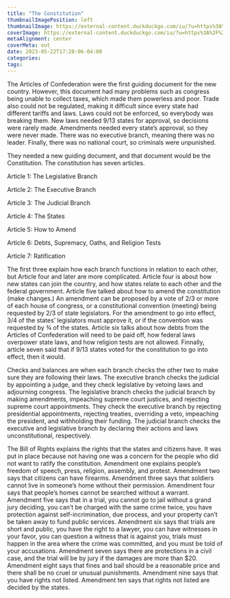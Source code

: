 ```yaml
---
title: "The Constitution"
thumbnailImagePosition: left
thumbnailImage: https://external-content.duckduckgo.com/iu/?u=https%3A%2F%2Fi1.wp.com%2Fwww.offthegridnews.com%2Fwp-content%2Fuploads%2F2017%2F06%2Fconstitution.jpg&f=1&nofb=1&ipt=08be4df414f304864bfbb08bea100cbd51a2d6fc632ab3392d1bdf41d1b48e35&ipo=images
coverImage: https://external-content.duckduckgo.com/iu/?u=https%3A%2F%2Fi1.wp.com%2Fwww.offthegridnews.com%2Fwp-content%2Fuploads%2F2017%2F06%2Fconstitution.jpg&f=1&nofb=1&ipt=08be4df414f304864bfbb08bea100cbd51a2d6fc632ab3392d1bdf41d1b48e35&ipo=images
metaAlignment: center
coverMeta: out
date: 2023-05-22T17:28:06-04:00
categories:
tags:
---
```

The Articles of Confederation were the first guiding document for the new country. However, this document had many problems such as congress being unable to collect taxes, which made them powerless and poor. Trade also could not be regulated, making it difficult since every state had different tariffs and laws. Laws could not be enforced, so everybody was breaking them. New laws needed 9/13 states for approval, so decisions were rarely made. Amendments needed every state’s approval, so they were never made. There was no executive branch, meaning there was no leader. Finally, there was no national court, so criminals were unpunished.  

They needed a new guiding document, and that document would be the Constitution. The constitution has seven articles.

Article 1: The Legislative Branch

Article 2: The Executive Branch

Article 3: The Judicial Branch

Article 4: The States

Article 5: How to Amend

Article 6: Debts, Supremacy, Oaths, and Religion Tests

Article 7: Ratification 

The first three explain how each branch functions in relation to each other, but Article four and later are more complicated. Article four is about how new states can join the country, and how states relate to each other and the federal government. Article five talked about how to amend the constitution (make changes.) An amendment can be proposed by a vote of 2/3 or more of each house of congress, or a constitutional convention (meeting) being requested by 2/3 of state legislators. For the amendment to go into effect, 3/4 of the states’ legislators must approve it, or if the convention was requested by ¾ of the states. Article six talks about how debts from the Articles of Confederation will need to be paid off, how federal laws overpower state laws, and how religion tests are not allowed. Finnally, article seven said that if 9/13 states voted for the constitution to go into effect, then it would.

Checks and balances are when each branch checks the other two to make sure they are following their laws. The executive branch checks the judicial by appointing a judge, and they check legislative by vetoing laws and adjourning congress. The legislative branch checks the judicial branch by making amendments, impeaching supreme court justices, and rejecting supreme court appointments. They check the executive branch by rejecting presidential appointments, rejecting treaties, overriding a veto, impeaching the president, and withholding their funding. The judicial branch checks the executive and legislative branch by declaring their actions and laws unconstitutional, respectively. 

The Bill of Rights explains the rights that the states and citizens have. It was put in place because not having one was a concern for the people who did not want to ratify the constitution. Amendment one explains people’s freedom of speech, press, religion, assembly, and protest. Amendment two says that citizens can have firearms. Amendment three says that soldiers cannot live in someone’s home without their permission. Amendment four says that people’s homes cannot be searched without a warrant. Amendment five says that in a trial, you cannot go to jail without a grand jury deciding, you can’t be charged with the same crime twice, you have protection against self-incrimination, due process, and your property can’t be taken away to fund public services. Amendment six says that trials are short and public, you have the right to a lawyer, you can have witnesses in your favor, you can question a witness that is against you, trials must happen in the area where the crime was committed, and you must be told of your accusations. Amendment seven says there are protections in a civil case, and the trial will be by jury if the damages are more than $20. Amendment eight says that fines and bail should be a reasonable price and there shall be no cruel or unusual punishments. Amendment nine says that you have rights not listed. Amendment ten says that rights not listed are decided by the states. 
